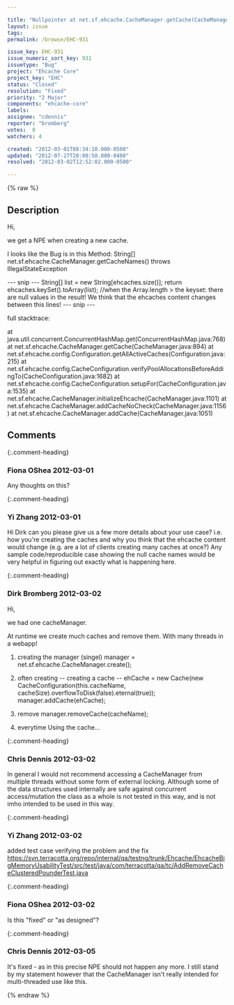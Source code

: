```yaml
---

title: "Nullpointer at net.sf.ehcache.CacheManager.getCache(CacheManager.java:894)"
layout: issue
tags: 
permalink: /browse/EHC-931

issue_key: EHC-931
issue_numeric_sort_key: 931
issuetype: "Bug"
project: "Ehcache Core"
project_key: "EHC"
status: "Closed"
resolution: "Fixed"
priority: "2 Major"
components: "ehcache-core"
labels: 
assignee: "cdennis"
reporter: "bromberg"
votes:  0
watchers: 4

created: "2012-03-01T08:34:10.000-0500"
updated: "2012-07-27T20:00:50.000-0400"
resolved: "2012-03-02T12:52:02.000-0500"

---
```




{% raw %}



## Description

<div markdown="1" class="description">

Hi, 

we get a NPE when creating a new cache.

I looks like the Bug is in this Method:
String[] net.sf.ehcache.CacheManager.getCacheNames() throws IllegalStateException

--- snip ---
 String[] list = new String[ehcaches.size()];
        return ehcaches.keySet().toArray(list); //when the Array.length > the keyset: there are null values in the result! We think that the ehcaches content changes between this lines!
--- snip --- 





full stacktrace:

 at java.util.concurrent.ConcurrentHashMap.get(ConcurrentHashMap.java:768)
                at net.sf.ehcache.CacheManager.getCache(CacheManager.java:894)
                at net.sf.ehcache.config.Configuration.getAllActiveCaches(Configuration.java:215)
                at net.sf.ehcache.config.CacheConfiguration.verifyPoolAllocationsBeforeAddingTo(CacheConfiguration.java:1682)
                at net.sf.ehcache.config.CacheConfiguration.setupFor(CacheConfiguration.java:1535)
                at net.sf.ehcache.CacheManager.initializeEhcache(CacheManager.java:1101)
                at net.sf.ehcache.CacheManager.addCacheNoCheck(CacheManager.java:1156)
                at net.sf.ehcache.CacheManager.addCache(CacheManager.java:1051)

</div>

## Comments


{:.comment-heading}
### **Fiona OShea** <span class="date">2012-03-01</span>

<div markdown="1" class="comment">

Any thoughts on this?

</div>


{:.comment-heading}
### **Yi Zhang** <span class="date">2012-03-01</span>

<div markdown="1" class="comment">

Hi Dirk can you please give us a few more details about your use case?
i.e. how you're creating the caches and why you think that the ehcache content would change (e.g. are a lot of clients creating many caches at once?)
Any sample code/reproducible case showing the null cache names would be very helpful in figuring out exactly what is happening here.


</div>


{:.comment-heading}
### **Dirk Bromberg** <span class="date">2012-03-02</span>

<div markdown="1" class="comment">

Hi,

we had one cacheManager.

At runtime we create much caches and remove them.
With many threads in a webapp!

1. creating the manager (singel)
manager =  net.sf.ehcache.CacheManager.create();


2. often creating
-- creating a cache --
ehCache = new Cache(new CacheConfiguration(this.cacheName, cacheSize).overflowToDisk(false).eternal(true));
manager.addCache(ehCache);


3. remove
manager.removeCache(cacheName);


4. everytime 
Using the cache...


</div>


{:.comment-heading}
### **Chris Dennis** <span class="date">2012-03-02</span>

<div markdown="1" class="comment">

In general I would not recommend accessing a CacheManager from multiple threads without some form of external locking.  Although some of the data structures used internally are safe against concurrent access/mutation the class as a whole is not tested in this way, and is not imho intended to be used in this way.

</div>


{:.comment-heading}
### **Yi Zhang** <span class="date">2012-03-02</span>

<div markdown="1" class="comment">

added test case verifying the problem and the fix
https://svn.terracotta.org/repo/internal/qa/testng/trunk/Ehcache/EhcacheBigMemoryUsabilityTest/src/test/java/com/terracotta/qa/tc/AddRemoveCacheClusteredPounderTest.java

</div>


{:.comment-heading}
### **Fiona OShea** <span class="date">2012-03-02</span>

<div markdown="1" class="comment">

Is this "fixed" or "as designed"?

</div>


{:.comment-heading}
### **Chris Dennis** <span class="date">2012-03-05</span>

<div markdown="1" class="comment">

It's fixed - as in this precise NPE should not happen any more.  I still stand by my statement however that the CacheManager isn't really intended for multi-threaded use like this.

</div>



{% endraw %}
